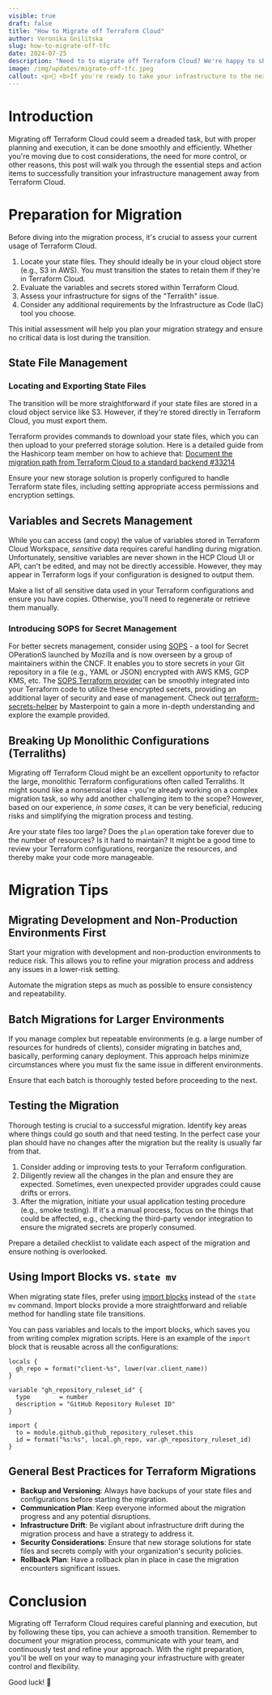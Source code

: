 ```yaml
---
visible: true
draft: false
title: "How to Migrate off Terraform Cloud"
author: Veronika Gnilitska
slug: how-to-migrate-off-tfc
date: 2024-07-25
description: "Need to to migrate off Terraform Cloud? We're happy to share some tips about preparation, pitfalls, and the process itself based on Masterpoint's experience."
image: /img/updates/migrate-off-tfc.jpeg
callout: <p>👋 <b>If you're ready to take your infrastructure to the next level, we're here to help. We love to work together with engineering teams to help them build well-documented, scalable, automated IaC that make their jobs easier. <a href='/contact'>Get in touch!</a>
---
```


# Introduction

Migrating off Terraform Cloud could seem a dreaded task, but with proper planning and execution, it can be done smoothly and efficiently. Whether you're moving due to cost considerations, the need for more control, or other reasons, this post will walk you through the essential steps and action items to successfully transition your infrastructure management away from Terraform Cloud.

# Preparation for Migration

Before diving into the migration process, it's crucial to assess your current usage of Terraform Cloud.

1. Locate your state files. They should ideally be in your cloud object store (e.g., S3 in AWS). You must transition the states to retain them if they're in Terraform Cloud.
1. Evaluate the variables and secrets stored within Terraform Cloud.
1. Assess your infrastructure for signs of the "Terralith" issue.
1. Consider any additional requirements by the Infrastructure as Code (IaC) tool you choose.

This initial assessment will help you plan your migration strategy and ensure no critical data is lost during the transition.

## State File Management

### Locating and Exporting State Files

The transition will be more straightforward if your state files are stored in a cloud object service like S3. However, if they're stored directly in Terraform Cloud, you must export them.

Terraform provides commands to download your state files, which you can then upload to your preferred storage solution. Here is a detailed guide from the Hashicorp team member on how to achieve that: [Document the migration path from Terraform Cloud to a standard backend #33214](https://github.com/hashicorp/terraform/issues/33214#issuecomment-1553223031)

Ensure your new storage solution is properly configured to handle Terraform state files, including setting appropriate access permissions and encryption settings.

## Variables and Secrets Management

While you can access (and copy) the value of variables stored in Terraform Cloud Workspace, _sensitive_ data requires careful handling during migration. Unfortunately, sensitive variables are never shown in the HCP Cloud UI or API, can't be edited, and may not be directly accessible. However, they may appear in Terraform logs if your configuration is designed to output them.

Make a list of all sensitive data used in your Terraform configurations and ensure you have copies. Otherwise, you'll need to regenerate or retrieve them manually.

### Introducing SOPS for Secret Management

For better secrets management, consider using [SOPS](https://github.com/getsops/sops) - a tool for Secret OPerationS launched by Mozilla and is now overseen by a group of maintainers within the CNCF. It enables you to store secrets in your Git repository in a file (e.g., YAML or JSON) encrypted with AWS KMS, GCP KMS, etc. The [SOPS Terraform provider](https://github.com/carlpett/terraform-provider-sops) can be smoothly integrated into your Terraform code to utilize these encrypted secrets, providing an additional layer of security and ease of management. Check out [terraform-secrets-helper](https://github.com/masterpointio/terraform-secrets-helper) by Masterpoint to gain a more in-depth understanding and explore the example provided.

## Breaking Up Monolithic Configurations (Terraliths)

Migrating off Terraform Cloud might be an excellent opportunity to refactor the large, monolithic Terraform configurations often called Terraliths. It might sound like a nonsensical idea - you're already working on a complex migration task, so why add another challenging item to the scope? However, based on our experience, _in some cases_, it can be very beneficial, reducing risks and simplifying the migration process and testing.

Are your state files too large? Does the `plan` operation take forever due to the number of resources? Is it hard to maintain? It might be a good time to review your Terraform configurations, reorganize the resources, and thereby make your code more manageable.

# Migration Tips

## Migrating Development and Non-Production Environments First

Start your migration with development and non-production environments to reduce risk. This allows you to refine your migration process and address any issues in a lower-risk setting.

Automate the migration steps as much as possible to ensure consistency and repeatability.

## Batch Migrations for Larger Environments

If you manage complex but repeatable environments (e.g. a large number of resources for hundreds of clients), consider migrating in batches and, basically, performing canary deployment. This approach helps minimize circumstances where you must fix the same issue in different environments.

Ensure that each batch is thoroughly tested before proceeding to the next.

## Testing the Migration

Thorough testing is crucial to a successful migration. Identify key areas where things could go south and that need testing. In the perfect case your plan should have no changes after the migration but the reality is usually far from that.
1. Consider adding or improving tests to your Terraform configuration.
1. Diligently review all the changes in the plan and ensure they are expected. Sometimes, even unexpected provider upgrades could cause drifts or errors.
1. After the migration, initiate your usual application testing procedure (e.g., smoke testing). If it's a manual process, focus on the things that could be affected, e.g., checking the third-party vendor integration to ensure the migrated secrets are properly consumed.

Prepare a detailed checklist to validate each aspect of the migration and ensure nothing is overlooked.

## Using Import Blocks vs. `state mv`

When migrating state files, prefer using [import blocks](https://opentofu.org/docs/language/import/) instead of the `state mv` command. Import blocks provide a more straightforward and reliable method for handling state file transitions.

You can pass variables and locals to the import blocks, which saves you from writing complex migration scripts. Here is an example of the `import` block that is reusable across all the configurations:

```hcl
locals {
  gh_repo = format("client-%s", lower(var.client_name))
}

variable "gh_repository_ruleset_id" {
  type        = number
  description = "GitHub Repository Ruleset ID"
}

import {
  to = module.github.github_repository_ruleset.this
  id = format("%s:%s", local.gh_repo, var.gh_repository_ruleset_id)
}
```

## General Best Practices for Terraform Migrations

- **Backup and Versioning**: Always have backups of your state files and configurations before starting the migration.
- **Communication Plan**: Keep everyone informed about the migration progress and any potential disruptions.
- **Infrastructure Drift**: Be vigilant about infrastructure drift during the migration process and have a strategy to address it.
- **Security Considerations**: Ensure that new storage solutions for state files and secrets comply with your organization's security policies.
- **Rollback Plan**: Have a rollback plan in place in case the migration encounters significant issues.

# Conclusion

Migrating off Terraform Cloud requires careful planning and execution, but by following these tips, you can achieve a smooth transition. Remember to document your migration process, communicate with your team, and continuously test and refine your approach. With the right preparation, you'll be well on your way to managing your infrastructure with greater control and flexibility.

Good luck! 🌟


